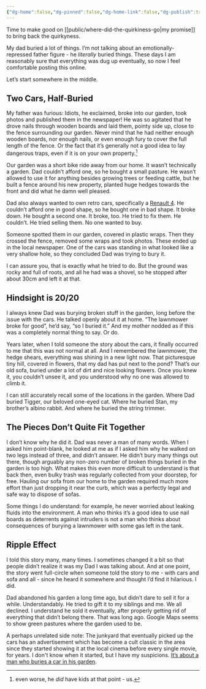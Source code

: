 ```yaml
---
{"dg-home":false,"dg-pinned":false,"dg-home-link":false,"dg-publish":true,"type":"post","disabled rules":["header-increment","yaml-title","yaml-title-alias","file-name-heading"],"title":"My Dad Buried Things","dg-permalink":"my-dad-buried-things/","created-date":"2024-04-06T10:36:51","aliases":["My Dad Buried Things"],"linter-yaml-title-alias":"My Dad Buried Things","updated-date":"2025-05-05T17:44:28","tags":["personal"],"dg-path":"my-dad-buried-things.md","permalink":"/my-dad-buried-things/","dgPassFrontmatter":true}
---
```



Time to make good on [[public/where-did-the-quirkiness-go\|my promise]] to bring back the quirkyness.

My dad buried a lot of things. I’m not talking about an emotionally-repressed father figure - he _literally_ buried things. These days I am reasonably sure that everything was dug up eventually, so now I feel comfortable posting this online.

Let’s start somewhere in the middle.

## Two Cars, Half-Buried
My father was furious: Idiots, he exclaimed, broke into our garden, took photos and published them in the newspaper! He was so agitated that he drove nails through wooden boards and laid them, pointy side up, close to the fence surrounding our garden. Never mind that he had neither enough wooden boards, nor enough nails, or even enough fury to cover the full length of the fence. Or the fact that it’s generally not a good idea to lay dangerous traps, even if it is on your own property.[^1]

Our garden was a short bike ride away from our home. It wasn’t technically a garden. Dad couldn’t afford one, so he bought a small pasture. He wasn’t allowed to use it for anything besides growing trees or feeding cattle, but he built a fence around his new property, planted huge hedges towards the front and did what he damn well pleased.

Dad also always wanted to own retro cars, specifically a [Renault 4](https://en.wikipedia.org/wiki/Renault_4). He couldn’t afford one in good shape, so he bought one in bad shape. It broke down. He bought a second one. It broke, too. He tried to fix them. He couldn’t. He tried selling them. No one wanted to buy.

Someone spotted them in our garden, covered in plastic wraps. Then they crossed the fence, removed some wraps and took photos. These ended up in the local newspaper. One of the cars was standing in what looked like a very shallow hole, so they concluded Dad was trying to bury it.

I can assure you, that is exactly what he tried to do. But the ground was rocky and full of roots, and all he had was a shovel, so he stopped after about 30cm and left it at that.

## Hindsight is 20/20
I always knew Dad was burying broken stuff in the garden, long before the issue with the cars. He talked openly about it at home. “The lawnmower broke for good”, he’d say, “so I buried it.” And my mother nodded as if this was a completely normal thing to say. Or do.

Years later, when I told someone the story about the cars, it finally occurred to me that this was not normal at all. And I remembered the lawnmower, the hedge shears, everything was shining in a new light now.  That picturesque tiny hill, covered in flowers, that my dad has put next to the pond?  That’s our old sofa, buried under a lot of dirt and nice looking flowers. Once you knew it, you couldn’t unsee it, and you understood why no one was allowed to climb it.

I can still accurately recall some of the locations in the garden. Where Dad buried Tigger, our beloved one-eyed cat. Where he buried Stan, my brother’s albino rabbit. And where he buried  the string trimmer.

## The Pieces Don’t Quite Fit Together
I don’t know why he did it. Dad was never a man of many words. When I asked him point-blank, he looked at me as if I asked him why he walked on two legs instead of three, and didn’t answer. He didn’t bury many things out there, though arguably any non-zero number of broken things buried in the garden is too high. What makes this even more difficult to understand is that back then, even bulky trash was regularly collected from your doorstep, for free. Hauling our sofa from our home to the garden required much more effort than just dropping it near the curb, which was a perfectly legal and safe way to dispose of sofas.

Some things I do understand: for example, he never worried about leaking fluids into the environment. A man who thinks it’s a good idea to use nail boards as deterrents against intruders is not a man who thinks about consequences of burying a lawnmower with some gas left in the tank.

## Ripple Effect
I told this story many, many times. I sometimes changed it a bit so that people didn’t realize it was my Dad I was talking about. And at one point, the story went full-circle when someone told the story to me - with cars and sofa and all - since he heard it somewhere and thought I’d find it hilarious. I did.

Dad abandoned his garden a long time ago, but didn’t dare to sell it for a while. Understandably. He tried to gift it to my siblings and me. We all declined. I understand he sold it eventually, after properly getting rid of everything that didn’t belong there. That was long ago. Google Maps seems to show green pastures where the garden used to be.

A perhaps unrelated side note: The junkyard that eventually picked up the cars has an advertisement which has become a cult classic in the area since they started showing  it at the local cinema before every single movie, for years. I don't know when it started, but I have my suspicions. [It’s about a man who buries a car in his garden](https://www.youtube.com/watch?v=pPO_Z2Z9RuM).

[^1]: even worse, he _did_ have kids at that point - us.
